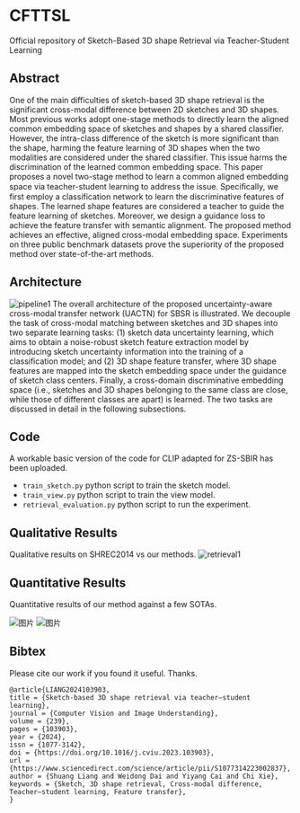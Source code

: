# CFTTSL
Official repository of Sketch-Based 3D shape Retrieval via Teacher-Student Learning


## Abstract
One of the main difficulties of sketch-based 3D shape retrieval is the significant cross-modal difference between 2D sketches and 3D shapes. Most previous works adopt one-stage methods to directly learn the aligned common embedding space of sketches and shapes by a shared classifier. However, the intra-class difference of the sketch is more significant than the shape, harming the feature learning of 3D shapes when the two modalities are considered under the shared classifier. This issue harms the discrimination of the learned common embedding space. This paper proposes a novel two-stage method to learn a common aligned embedding space via teacher-student learning to address the issue. Speciﬁcally, we first employ a classification network to learn the discriminative features of shapes. The learned shape features are considered a teacher to guide the feature learning of sketches. Moreover, we design a guidance loss to achieve the feature transfer with semantic alignment. The proposed method achieves an effective, aligned cross-modal embedding space. Experiments on three public benchmark datasets prove the superiority of the proposed method over state-of-the-art methods.

## Architecture
![pipeline1](https://github.com/cyy1998/CFTTSL/assets/37933688/6246ddff-9bda-4cbd-b51e-bc14169be84d)
The overall architecture of the proposed uncertainty-aware cross-modal transfer network (UACTN) for SBSR is illustrated. We decouple the task of cross-modal matching between sketches and 3D shapes into two separate learning tasks: (1) sketch data uncertainty learning, which aims to obtain a noise-robust sketch feature extraction model by introducing sketch uncertainty information into the training of a classification model; and (2) 3D shape feature transfer, where 3D shape features are mapped into the sketch embedding space under the guidance of sketch class centers. Finally, a cross-domain discriminative embedding space (i.e., sketches and 3D shapes belonging to the same class are close, while those of different classes are apart) is learned. The two tasks are discussed in detail in the following subsections.

## Code
A workable basic version of the code for CLIP adapted for ZS-SBIR has been uploaded.
- ```train_sketch.py``` python script to train the sketch model.
- ```train_view.py``` python script to train the view model.
- ```retrieval_evaluation.py``` python script to run the experiment.

## Qualitative Results

Qualitative results on SHREC2014 vs our methods.
![retrieval1](https://github.com/cyy1998/CFTTSL/assets/37933688/216e281f-55bd-4fc7-bebf-87c081d40d2f)


## Quantitative Results
Quantitative results of our method against a few SOTAs.

![图片](https://github.com/cyy1998/CFTTSL/assets/37933688/85677aca-597e-43c6-896c-0f9ec5f6a586)
![图片](https://github.com/cyy1998/CFTTSL/assets/37933688/73dca006-8eb2-48fc-8e4c-4c92735ccbd3)

## Bibtex
Please cite our work if you found it useful. Thanks.
```
@article{LIANG2024103903,
title = {Sketch-based 3D shape retrieval via teacher–student learning},
journal = {Computer Vision and Image Understanding},
volume = {239},
pages = {103903},
year = {2024},
issn = {1077-3142},
doi = {https://doi.org/10.1016/j.cviu.2023.103903},
url = {https://www.sciencedirect.com/science/article/pii/S1077314223002837},
author = {Shuang Liang and Weidong Dai and Yiyang Cai and Chi Xie},
keywords = {Sketch, 3D shape retrieval, Cross-modal difference, Teacher–student learning, Feature transfer},
}
```  


